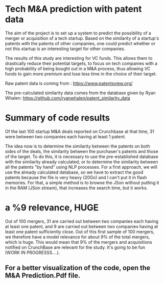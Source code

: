 # Tech M&A prediction with patent data

The aim of the project is to set up a system to predict the possibility of a merger or acquisition of a tech startup. Based on the similarity of a startup's patents with the patents of other companies, one could predict whether or not this startup is an interesting target for other companies.

The results of this study are interesting for VC funds. This allows them to drastically reduce their potential targets, to focus on tech companies with a high  probability of being bought out in a M&A process, thus allowing VC funds to gain more premium and lose less time in the choice of their target.

Raw patent data is coming from : https://www.patentsview.org/

The pre-calculated similarity data comes from the database given by Ryan Whalen: https://github.com/ryanwhalen/patent_similarity_data

# Summary of code results
Of the last 100 startup M&A deals reported on Crunchbase at that time, 31 were between two companies each having at least 1 patent.

The idea now is to determine the similarity between the patents on both sides of the deals, the similarity between the purchaser's patents and those of the target. To do this, it is necessary to use the pre-established database with the similarity already calculated, or to determine the similarity between all the patents "by hand" using NLP processes. For a first approach, we will use the already calculated database, so we have to extract the good patents because the file is very heavy (20Go) and I can't put it in flash memories. For that, a simple method is to browse the JSon without putting it in the RAM (JSon stream), that increases the search time, but it works.

# a %9 relevance, HUGE
Out of 100 mergers, 31 are carried out between two companies each having at least one patent, and 9 are carried out between two companies having at least one patent sufficiently close. Out of this first sample of 100 mergers, we therefore have a model relevance for about 9% of the total mergers, which is huge. This would mean that 9% of the mergers and acquisitions notified on CrunchBase are relevant for the study. It's going to be fun (WORK IN PROGRESSS....).

## For a better visualization of the code, open the M&A Prediction.Pdf file.
